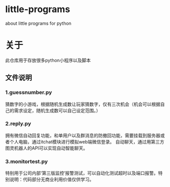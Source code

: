 # little-programs
about little programs for python
# 关于
此仓库用于存放很多python小程序以及脚本
## 文件说明
### 1.guessnumber.py
   猜数字的小游戏，根据随机生成数让玩家猜数字，仅有三次机会（机会可以根据自己的需求设定，随机生成数可以自己设定范围。）
### 2.reply.py
   拥有微信自动回复功能，和单用户以及群消息的防撤回功能，需要挂载到服务器或者个人电脑，通过itchat模块进行模拟web端微信登录。
自动聊天，通过用第三方图灵机器人的API可以实现自动智能聊天。
### 3.monitortest.py
   特别用于公司内部‘第三版监控’报警测试，可以自动化测试超时以及端口报警。特别说明：代码部分无商业利用价值仅供学习。
